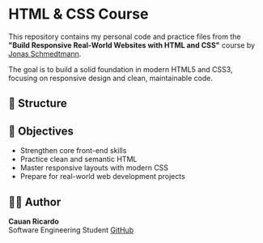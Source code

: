 # HTML & CSS Course

This repository contains my personal code and practice files from the **"Build Responsive Real-World Websites with HTML and CSS"** course by [Jonas Schmedtmann](https://www.udemy.com/course/design-and-develop-a-killer-website-with-html5-and-css3/).

The goal is to build a solid foundation in modern HTML5 and CSS3, focusing on responsive design and clean, maintainable code.

## 📁 Structure

## 🧠 Objectives

- Strengthen core front-end skills
- Practice clean and semantic HTML
- Master responsive layouts with modern CSS
- Prepare for real-world web development projects

## 🧑‍💻 Author

**Cauan Ricardo**  
Software Engineering Student
[GitHub](https://github.com/cauanrricardo)
